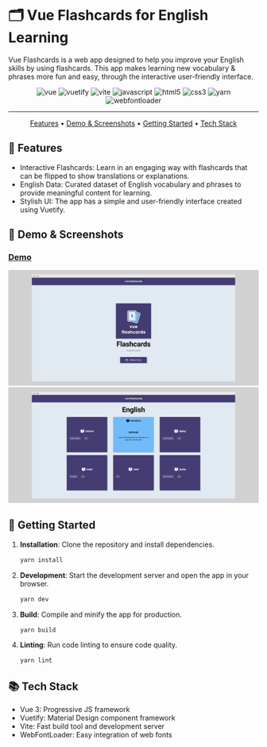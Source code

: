 # 🗂️ Vue Flashcards for English Learning

Vue Flashcards is a web app designed to help you improve your English skills by using flashcards. This app makes learning new vocabulary & phrases more fun and easy, through the interactive user-friendly interface.

<div align="center">

![vue][vue-badge]
![vuetify][vuetify-badge]
![vite][vite-badge]
![javascript][javascript-badge]
![html5][html5-badge]
![css3][css3-badge]
![yarn][yarn-badge]
![webfontloader][webfontloader-badge]

---

[Features](#-features) • [Demo & Screenshots](#-demo--screenshots) • [Getting Started](#-getting-started) • [Tech Stack](#-tech-stack)

</div>

## 🎯 Features

- Interactive Flashcards: Learn in an engaging way with flashcards that can be flipped to show translations or explanations.
- English Data: Curated dataset of English vocabulary and phrases to provide meaningful content for learning.
- Stylish UI: The app has a simple and user-friendly interface created using Vuetify.

## 🌟 Demo & Screenshots

### [**Demo**](http://yeliz.sevinc.cloud/#/)

![Home Page](public/ss-home.png)
![Flashcard Example](public/ss-en.png)

## 🚀 Getting Started

1. **Installation**: Clone the repository and install dependencies.

   ```bash
   yarn install
   ```

2. **Development**: Start the development server and open the app in your browser.

   ```bash
   yarn dev
   ```

3. **Build**: Compile and minify the app for production.

   ```bash
   yarn build
   ```

4. **Linting**: Run code linting to ensure code quality.

   ```bash
   yarn lint
   ```

## 📚 Tech Stack

- Vue 3: Progressive JS framework
- Vuetify: Material Design component framework
- Vite: Fast build tool and development server
- WebFontLoader: Easy integration of web fonts

<!--
Badge References
-->

[vue-badge]: https://img.shields.io/badge/Vue.js-3-42b883?style=for-the-badge&logo=vue.js&logoColor=white
[vuetify-badge]: https://img.shields.io/badge/Vuetify-1867C0?style=for-the-badge&logo=vuetify&logoColor=white
[vite-badge]: https://img.shields.io/badge/Vite-646CFF?style=for-the-badge&logo=vite&logoColor=white
[javascript-badge]: https://img.shields.io/badge/JavaScript-F7DF1E?style=for-the-badge&logo=javascript&logoColor=black
[html5-badge]: https://img.shields.io/badge/HTML5-E34F26?style=for-the-badge&logo=html5&logoColor=white
[css3-badge]: https://img.shields.io/badge/CSS3-1572B6?style=for-the-badge&logo=css3&logoColor=white
[yarn-badge]: https://img.shields.io/badge/Yarn-2C8EBB?style=for-the-badge&logo=yarn&logoColor=white
[webfontloader-badge]: https://img.shields.io/badge/WebFontLoader-FF3366?style=for-the-badge&logo=google-fonts&logoColor=white
